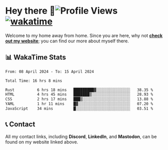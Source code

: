 # Hey there :wave:![Profile Views](https://komarev.com/ghpvc/?username=skifli) [![wakatime](https://wakatime.com/badge/user/b4317b02-0c6d-457b-82a4-a448b8a8d1df.svg)](https://wakatime.com/@b4317b02-0c6d-457b-82a4-a448b8a8d1df)

Welcome to my home away from home. Since you are here, why not [**check out my website**](https://skifli.github.io); you can find our more about myself there.

## 📊 WakaTime Stats

<!--START_SECTION:waka-->

```txt
From: 08 April 2024 - To: 15 April 2024

Total Time: 16 hrs 8 mins

Rust          6 hrs 18 mins   █████████▓░░░░░░░░░░░░░░░   38.35 %
HTML          4 hrs 45 mins   ███████▒░░░░░░░░░░░░░░░░░   28.93 %
CSS           2 hrs 17 mins   ███▒░░░░░░░░░░░░░░░░░░░░░   13.88 %
YAML          1 hr 11 mins    █▓░░░░░░░░░░░░░░░░░░░░░░░   07.20 %
JavaScript    34 mins         █░░░░░░░░░░░░░░░░░░░░░░░░   03.51 %
```

<!--END_SECTION:waka-->

## 📞 Contact

All my contact links, including **Discord**, **LinkedIn**, and **Mastodon**, can be found on my website linked above.
